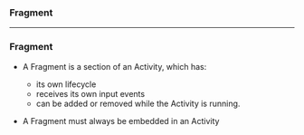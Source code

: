 ### Fragment

-----------
### Fragment

* A Fragment is a section of an Activity, which has:
  * its own lifecycle
  * receives its own input events
  * can be added or removed while the Activity is running.

* A Fragment must always be embedded in an Activity
